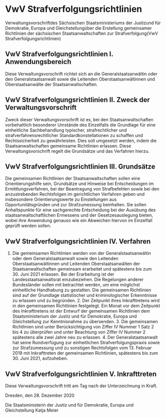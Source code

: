 # VwV Strafverfolgungsrichtlinien

Verwaltungsvorschriftdes Sächsischen Staatsministeriums der Justizund für Demokratie, Europa und Gleichstellungüber die Erstellung gemeinsamer Richtlinien der sächsischen Staatsanwaltschaften zur Strafverfolgung(VwV Strafverfolgungsrichtlinien)

## VwV Strafverfolgungsrichtlinien I. Anwendungsbereich

Diese Verwaltungsvorschrift richtet sich an die Generalstaatsanwältin oder den Generalstaatsanwalt sowie die Leitenden
Oberstaatsanwältinnen und Oberstaatsanwälte der Staatsanwaltschaften.


## VwV Strafverfolgungsrichtlinien II. Zweck der Verwaltungsvorschrift

Zweck dieser Verwaltungsvorschrift ist es, bei den Staatsanwaltschaften vorbehaltlich besonderer Umstände des Einzelfalls
die Grundlage für eine einheitliche Sachbehandlung typischer, strafrechtlicher und strafverfahrensrechtlicher Standardkonstellationen
zu schaffen und Rechtssicherheit zu gewährleisten. Dies soll umgesetzt werden, indem die Staatsanwaltschaften
gemeinsame Richtlinien erlassen. Diese Verwaltungsvorschrift regelt die Grundsätze und das Verfahren hierzu.


## VwV Strafverfolgungsrichtlinien III. Grundsätze

Die gemeinsamen Richtlinien der Staatsanwaltschaften sollen eine Orientierungshilfe sein, Grundsätze und Hinweise bei
Entscheidungen im Ermittlungsverfahren, bei der Beantragung von Strafbefehlen sowie bei den anzustrebenden Rechtsfolgen
im gerichtlichen Verfahren geben und insbesondere Orientierungswerte zu Einstellungen aus Opportunitätsgründen und zur
Strafzumessung beinhalten. Sie sollen Anhaltspunkte für eine sachgerechte Entscheidung bei der Ausübung des staatsanwaltschaftlichen
Ermessens und der Gesetzesauslegung bieten, wobei ihre Anwendung genauso wie ein Abweichen hiervon
im Einzelfall geprüft werden sollen.


## VwV Strafverfolgungsrichtlinien IV. Verfahren

1. Die gemeinsamen Richtlinien werden von der Generalstaatsanwältin oder dem Generalstaatsanwalt sowie den Leitenden
Oberstaatsanwältinnen und Leitenden Oberstaatsanwälten der Staatsanwaltschaften gemeinsam erarbeitet und spätestens
bis zum 30. Juni 2021 erlassen. Bei der Erarbeitung ist der Landesstaatsanwaltsrat einzubeziehen. Die Regelungen
anderer Bundesländer sollen mit betrachtet werden, um eine möglichst einheitliche Handhabung zu gestatten. Die gemeinsamen
Richtlinien sind auf der Grundlage statistischer und kriminologischer Erkenntnisse zu erlassen und zu begründen. 2. Der Zeitpunkt ihres Inkrafttretens wird in den gemeinsamen Richtlinien festgelegt. Ein Monat vor dem Zeitpunkt des Inkrafttretens
ist der Entwurf der gemeinsamen Richtlinien dem Staatsministerium der Justiz und für Demokratie, Europa und
Gleichstellung zur Kenntnisnahme zu übersenden. 3. Die gemeinsamen Richtlinien sind unter Berücksichtigung von Ziffer IV Nummer 1 Satz 2 bis 4 zu überprüfen und unter
Beachtung von Ziffer IV Nummer 2 spätestens alle zwei Jahre neu zu erlassen. 4. Der Generalstaatsanwalt hat seine Rundverfügung zur einheitlichen Strafverfolgungspraxis sowie zur Strafzumessung und
zu sonstigen Rechtsfolgen vom 13. Februar 2019 mit Inkrafttreten der gemeinsamen Richtlinien, spätestens bis zum
30. Juni 2021, aufzuheben. 
## VwV Strafverfolgungsrichtlinien V. Inkrafttreten

Diese Verwaltungsvorschrift tritt am Tag nach der Unterzeichnung in Kraft.

Dresden, den 28. Dezember 2020

Die Staatsministerin der Justiz
und für Demokratie, Europa und Gleichstellung
Katja Meier

